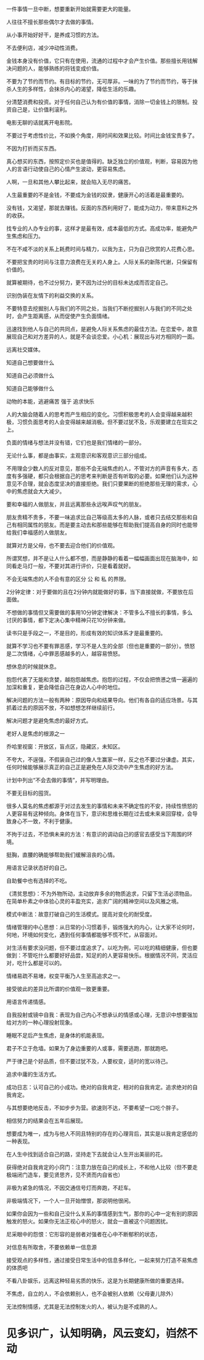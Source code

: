 一件事情一旦中断，想要重新开始就需要更大的能量。

人往往不擅长那些偶尔才去做的事情。

从小事开始好好干，是养成习惯的方法。

不去便利店，减少冲动性消费。

金钱本身没有价值，它只有在使用，流通的过程中才会产生价值。那些擅长用钱解决问题的人，能够熟练的将钱变成价值。

不要为了节约而节约。有目标的节约，无可厚非。一味的为了节约而节约，等于抹杀人生的多样性，会抹杀内心的渴望，降低生活的乐趣。

分清楚消费和投资。对于任何自己认为有价值的事情，消除一切金钱上的限制。投资自己是，让价值利滚利。

电影无聊的话就离开电影院。

不要过于考虑性价比，不如换个角度，用时间和效果比较。时间比金钱宝贵多了。

不因为打折而买东西。

真心想买的东西，按照定价买也是值得的。缺乏独立的价值观，判断，容易因为他人的言语行动使自己的心情产生波动，更容易焦虑。

人啊，一旦和其他人攀比起来，就会陷入无尽的痛苦。

人生最重要的不是金钱，不要成为金钱的奴隶，健康开心的活着是最重要的。

没有钱，又渴望，那就去赚钱。反面的东西利用好了，能成为动力，带来意料之外的收获。

找专业的人办专业的事，这样才是最有效，成本最低的方式。高成功率，能避免产生焦虑和压力。

不在不咸不淡的关系上耗费时间与精力，以我为主，只为自己欣赏的人花费心思。

不要把宝贵的时间与注意力浪费在无关的人身上。人际关系的新陈代谢，只保留有价值的。

就算被期待，也不过分努力，更不因为过分的目标未达成而否定自己。

识别伪装在友情下的利益交换的关系。

不要特意去挖掘别人与我们的不同之处，当我们不断挖掘别人与我们的不同之处时，会产生距离感，从而促使产生负面情绪。

迅速找到他人与自己的共同点，是避免人际关系焦虑的最佳方法。在恋爱中，故意展现自己和对方差异的人，就是不会谈恋爱。小心机：展现出与对方相同的一面。

  

远离社交媒体。

知道自己想要做什么

知道自己必须做什么

知道自己能够做什么

  

动物的本能，逃避痛苦 强于 追求快乐

人的大脑会随着人的思考而产生相应的变化。习惯积极思考的人会变得越来越积极，习惯负面思考的人会变得越来越消极。但不要过犹不及，乐观要建立在现实之上。

负面的情绪与想法并没有错，它们也是我们情绪的一部分。

无论什么事，都是由事实，主观意识和客观意识三部分组成。

不用理会少数人的反对意见，那些不会无端焦虑的人，不管对方的声音有多大，态度有多强硬，都只会根据自己的思考来判断是否有听取的必要。如果他们认为这种意见不合理，就会态度坚决的直接拒绝。我们只要果断的拒绝那些无理的需求，心中的焦虑就会大大减少。

要和幸福的人做朋友，并且远离那些永远唉声叹气的朋友。

朋友贵精不贵多，不要一味追求比自己等级高太多的人脉，或者只去结交那些和自己有相同属性的朋友。而是要主动去和那些能够在帮助我们提高自身的同时也能带给我们幸福感的人做朋友。

就算对方是父母，也不要去迎合他们的价值观。

所谓冥想，并不是让人什么都不想，而是静静的看着一幅幅画面出现在脑海中，如同看走马灯一般，不要对其进行评价，只是看着就好。

不会无端焦虑的人不会有意的区分 公 和 私 的界限。

2分钟定律：对于要做的且在2分钟内就能做好的事，当下直接就做，不要放在后面做。

  

不想做的事情但又需要做的事用10分钟定律解决：不管多么不擅长的事情，多么讨厌的事情，都下定决心集中精神只花10分钟来做。

读书只是手段之一，不是目的，形成有效的知识体系才是最重要的。

就算不学习也不要有罪恶感，学习不是人生的全部（但也是重要的一部分）。愤怒是二次情绪，心中罪恶感越多的人，越容易愤怒。

想休息的时候就休息。

抱怨代表了无能和贪婪，越抱怨越焦虑。抱怨的过程，不仅会把愤懑之情一遍遍的加深和重复，更会降低自己在身边人心中的地位。

解决问题的方法一般有两种：原因导向和结果导向。他们有各自的适应场景。与其抓着过去的原因不放，不如想想怎样继续前行。

解决问题才是避免焦虑的最好方式。

老好人是焦虑的根源之一

乔哈里视窗：开放区，盲点区，隐藏区，未知区。

不夸大，不逞强，不假装自己过的像人生赢家一样，反之也不要过分谦虚。其实，任何时候能够展示真正的自己正是避免在人际交流中产生焦虑的好方法。

计划中列出“不会去做的事情”，并写明理由。

不要无目标的囤货。

很多人莫名的焦虑都源于对过去发生的事情和未来不确定性的不安，持续性愤怒的人更容易有这种倾向。身体在当下，意识和思维长期在过去或未来来回穿梭，会导致身心不一致，不利于健康。

不拘于过去，不恐惧未来的方法：有意识的调动自己的感官去感受当下周围的环境。

挺胸，直腰的确能够帮助我们缓解沮丧的心情。

用语言记录状态好的自己。

自助餐中也有选择的不吃。

《清贫思想》：不为外物所动，主动放弃多余的物质追求，只留下生活必须物品，在简单朴素之中体验心灵的丰盈充实，追求广阔的精神空间以及风雅之境。

模式中断法：故意打破自己的生活模式。提高对变化的耐受度。

情绪管理的中心思想：从日常的小习惯着手，锻炼强大的内心，让大家不论何时，何地，环境如何变化，遇到任何事情都能够不慌不忙，从容面对。

对生活有要求没问题，但不要过度追求了。以吃为例，可以吃的精细健康，但也要做到：不管吃什么都要好好品尝，知足的的人更容易快乐。根据情况不同，灵活应对，吃什么都是可以的。

情绪易疏不易堵，权变平衡乃人生至高追求之一。

接受彼此的差异比所谓的价值观一致更重要。

用语言传递情感。

自我投射或镜中自我：表现为自己内心不想承认的情感或心理，无意识中想要强加给对方的一种心理投射现象。

睡眠不足后产生焦虑，是身体的机能表现。

君子不立于危墙。如果为了身边重要的人或事，需要逃跑，那就跑吧。

严于律己是个好品质，但不要过犹不及，人要权变，适时的宽以待己。

追求中庸的生活方式。

成功日志：认可自己的小成功。绝对的自我肯定，相对的自我肯定。追求绝对的自我肯定。

与其想要绝地反击，不如步步为营。欲速则不达，不要希望一口吃个胖子。

相信努力的结果会在五年后展现。

想要成为唯一，成为与他人不同且特别的存在的心理背后，其实是以我肯定感低的一种表现。

在人生中找到适合自己的路，坚持走下去就会让人生开出美丽的花。

获得绝对自我肯定的小窍门：注意力放在自己的成长上，不和他人比较（但不要走极端闭门造车，要见贤思齐，见不贤而内自省也）

非极为紧急的情况，不因交通信号灯而奔跑，不赶车。

非极端情况下，一个人一旦开始憎恨，那说明他很闲。

  

如果你会因为一些和自己没什么关系的事情感到生气，那你的心中一定有别的原因触发的怒火。如果你无法正视心中的怒火，就会一直被这个问题困扰。

尼采眼中的怨恨：它形容的是弱者对强者在心中不断郁积的状态，

对信息有所取舍，不要依赖单一信息源

接受观点的多样性，通过接受日常生活中的信息多样化，一起来努力打造不易焦虑的体质吧

不看八卦娱乐，远离这种轻易劣质的快乐，这是为长期健康所做的重要选择。

不焦虑，自立的人，不会依赖别人，也不会被别人依赖（父母妻儿除外）

无法控制情感，尤其是无法控制发火的人，被认为是不成熟的人。

  

# 见多识广，认知明确，风云变幻，岿然不动